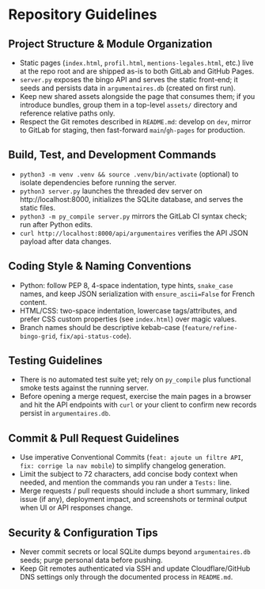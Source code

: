 # Repository Guidelines

## Project Structure & Module Organization
- Static pages (`index.html`, `profil.html`, `mentions-legales.html`, etc.) live at the repo root and are shipped as-is to both GitLab and GitHub Pages.
- `server.py` exposes the bingo API and serves the static front-end; it seeds and persists data in `argumentaires.db` (created on first run).
- Keep new shared assets alongside the page that consumes them; if you introduce bundles, group them in a top-level `assets/` directory and reference relative paths only.
- Respect the Git remotes described in `README.md`: develop on `dev`, mirror to GitLab for staging, then fast-forward `main`/`gh-pages` for production.

## Build, Test, and Development Commands
- `python3 -m venv .venv && source .venv/bin/activate` (optional) to isolate dependencies before running the server.
- `python3 server.py` launches the threaded dev server on http://localhost:8000, initializes the SQLite database, and serves the static files.
- `python3 -m py_compile server.py` mirrors the GitLab CI syntax check; run after Python edits.
- `curl http://localhost:8000/api/argumentaires` verifies the API JSON payload after data changes.

## Coding Style & Naming Conventions
- Python: follow PEP 8, 4-space indentation, type hints, `snake_case` names, and keep JSON serialization with `ensure_ascii=False` for French content.
- HTML/CSS: two-space indentation, lowercase tags/attributes, and prefer CSS custom properties (see `index.html`) over magic values.
- Branch names should be descriptive kebab-case (`feature/refine-bingo-grid`, `fix/api-status-code`).

## Testing Guidelines
- There is no automated test suite yet; rely on `py_compile` plus functional smoke tests against the running server.
- Before opening a merge request, exercise the main pages in a browser and hit the API endpoints with `curl` or your client to confirm new records persist in `argumentaires.db`.

## Commit & Pull Request Guidelines
- Use imperative Conventional Commits (`feat: ajoute un filtre API`, `fix: corrige la nav mobile`) to simplify changelog generation.
- Limit the subject to 72 characters, add concise body context when needed, and mention the commands you ran under a `Tests:` line.
- Merge requests / pull requests should include a short summary, linked issue (if any), deployment impact, and screenshots or terminal output when UI or API responses change.

## Security & Configuration Tips
- Never commit secrets or local SQLite dumps beyond `argumentaires.db` seeds; purge personal data before pushing.
- Keep Git remotes authenticated via SSH and update Cloudflare/GitHub DNS settings only through the documented process in `README.md`.
